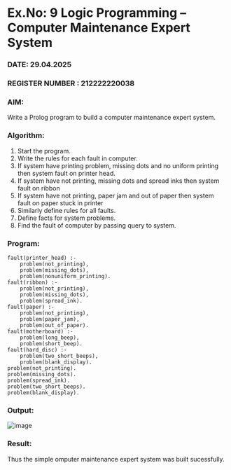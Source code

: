 # Ex.No: 9  Logic Programming –  Computer Maintenance Expert System
### DATE: 29.04.2025                                                           
### REGISTER NUMBER : 212222220038
### AIM: 
Write a Prolog program to build a computer maintenance expert system.

###  Algorithm:
1. Start the program.
2. Write the rules for each fault in computer.
3. If system have printing problem, missing dots and no uniform printing then system fault on printer head.
4. If system have not printing, missing dots and spread inks then system fault on ribbon
5. If system have not printing, paper jam and out of paper then system fault on paper stuck in printer
6. Similarly define rules for all faults.
7. Define facts for system problems.
8. Find the fault of computer by passing query to system.
     
### Program:
```
fault(printer_head) :-
    problem(not_printing),
    problem(missing_dots),
    problem(nonuniform_printing).
fault(ribbon) :-
    problem(not_printing),
    problem(missing_dots),
    problem(spread_ink).
fault(paper) :-
    problem(not_printing),
    problem(paper_jam),
    problem(out_of_paper).
fault(motherboard) :-
    problem(long_beep),
    problem(short_beep).
fault(hard_disc) :-
    problem(two_short_beeps),
    problem(blank_display).
problem(not_printing).
problem(missing_dots).
problem(spread_ink).
problem(two_short_beeps).
problem(blank_display).
```

### Output:
![image](https://github.com/user-attachments/assets/d59e225c-dd44-4f18-b3d0-d37f4e203b6a)

### Result:
Thus the simple omputer maintenance expert system was built sucessfully.
